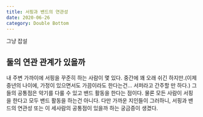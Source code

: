 ```yaml
---
title: 서핑과 밴드의 연관성
date: 2020-06-26
category: Double Bottom
---
```


그냥 잡설

## 둘의 연관 관계가 있을까
내 주변 가까이에 서핑을 꾸준히 하는 사람이 몇 있다. 중간에 꽤 오래 쉬긴 하지만.(이제 중년의 나이에, 가정이 있으면서도 가끔이라도 한다는건... 서퍼라고 간주할 만 하다.) 그들의 공통점은 악기를 다룰 수 있고 밴드 활동을 한다는 점이다. 물론 모든 사람이 서핑을 한다고 모두 밴드 활동을 하는건 아니다. 다만 가까운 지인들이 그러하니, 서핑과 밴드의 연관성 또는 이 세사람의 공통점이 있을까 하는 궁금증이 생겼다.




